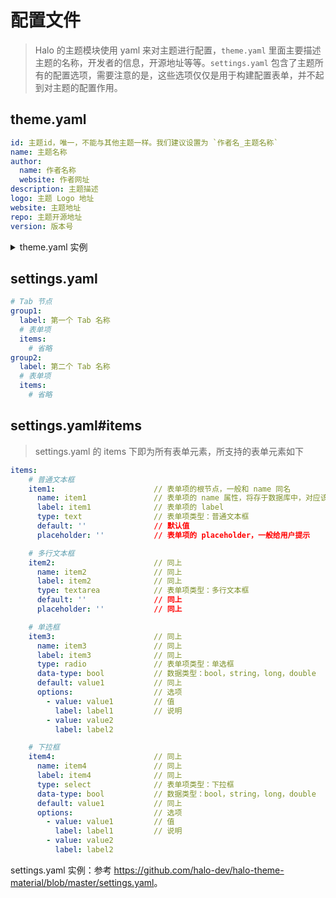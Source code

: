 # 配置文件

> Halo 的主题模块使用 yaml 来对主题进行配置，`theme.yaml` 里面主要描述主题的名称，开发者的信息，开源地址等等。`settings.yaml` 包含了主题所有的配置选项，需要注意的是，这些选项仅仅是用于构建配置表单，并不起到对主题的配置作用。

## theme.yaml

```yaml
id: 主题id，唯一，不能与其他主题一样。我们建议设置为 `作者名_主题名称`
name: 主题名称
author:
  name: 作者名称
  website: 作者网址
description: 主题描述
logo: 主题 Logo 地址
website: 主题地址
repo: 主题开源地址
version: 版本号
```

<details>
<summary>theme.yaml 实例</summary>

```yaml
id: caicai_anatole
name: Anatole
author:
  name: Caicai
  website: https://www.caicai.me
description: A other Halo theme
logo: https://avatars1.githubusercontent.com/u/1811819?s=460&v=4
website: https://github.com/halo-dev/halo-theme-anatole
repo: https://github.com/halo-dev/halo-theme-anatole
version: 1.0
```
</details>

## settings.yaml

```yaml
# Tab 节点
group1:
  label: 第一个 Tab 名称
  # 表单项
  items:
    # 省略
group2:
  label: 第二个 Tab 名称
  # 表单项
  items:
    # 省略
```

## settings.yaml#items

> settings.yaml 的 items 下即为所有表单元素，所支持的表单元素如下

```yaml
items:
    # 普通文本框
    item1:                      // 表单项的根节点，一般和 name 同名
      name: item1               // 表单项的 name 属性，将存于数据库中，对应该表单元素的值。
      label: item1              // 表单项的 label
      type: text                // 表单项类型：普通文本框
      default: ''               // 默认值
      placeholder: ''           // 表单项的 placeholder，一般给用户提示

    # 多行文本框
    item2:                      // 同上
      name: item2               // 同上
      label: item2              // 同上
      type: textarea            // 表单项类型：多行文本框
      default: ''               // 同上
      placeholder: ''           // 同上

    # 单选框
    item3:                      // 同上
      name: item3               // 同上
      label: item3              // 同上
      type: radio               // 表单项类型：单选框
      data-type: bool           // 数据类型：bool，string，long，double
      default: value1           // 同上
      options:                  // 选项
        - value: value1         // 值
          label: label1         // 说明
        - value: value2
          label: label2

    # 下拉框
    item4:                      // 同上
      name: item4               // 同上
      label: item4              // 同上
      type: select              // 表单项类型：下拉框
      data-type: bool           // 数据类型：bool，string，long，double
      default: value1           // 同上
      options:                  // 选项
        - value: value1         // 值
          label: label1         // 说明
        - value: value2
          label: label2
```

settings.yaml 实例：参考 <https://github.com/halo-dev/halo-theme-material/blob/master/settings.yaml>。